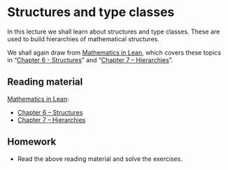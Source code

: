 # Structures and type classes

In this lecture we shall learn about structures and type classes. These are used to build hierarchies of mathematical structures.

We shall again draw from [Mathematics in Lean](https://leanprover-community.github.io/mathematics_in_lean/index.html), which covers these topics in
“[Chapter 6 - Structures](https://leanprover-community.github.io/mathematics_in_lean/C06_Structures.html)” and
“[Chapter 7 – Hierarchies](https://leanprover-community.github.io/mathematics_in_lean/C07_Hierarchies.html)”.

## Reading material

[Mathematics in Lean](https://leanprover-community.github.io/mathematics_in_lean/index.html):

* [Chapter 6 – Structures](https://leanprover-community.github.io/mathematics_in_lean/C06_Structures.html)
* [Chapter 7 – Hierarchies](https://leanprover-community.github.io/mathematics_in_lean/C07_Hierarchies.html)

## Homework

* Read the above reading material and solve the exercises.
